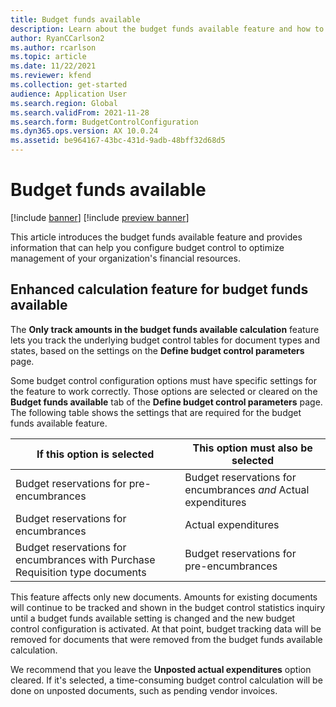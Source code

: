 ```yaml
---
title: Budget funds available
description: Learn about the budget funds available feature and how to configure budget control to optimize management of your organization's financial resources.
author: RyanCCarlson2
ms.author: rcarlson
ms.topic: article
ms.date: 11/22/2021
ms.reviewer: kfend
ms.collection: get-started
audience: Application User
ms.search.region: Global
ms.search.validFrom: 2021-11-28
ms.search.form: BudgetControlConfiguration
ms.dyn365.ops.version: AX 10.0.24
ms.assetid: be964167-43bc-431d-9adb-48bff32d68d5
---
```


# Budget funds available

[!include [banner](../includes/banner.md)]
[!include [preview banner](../includes/preview-banner.md)]

This article introduces the budget funds available feature and provides information that can help you configure budget control to optimize management of your organization's financial resources.

## Enhanced calculation feature for budget funds available

The **Only track amounts in the budget funds available calculation** feature lets you track the underlying budget control tables for document types and states, based on the settings on the **Define budget control parameters** page.

Some budget control configuration options must have specific settings for the feature to work correctly. Those options are selected or cleared on the **Budget funds available** tab of the **Define budget control parameters** page. The following table shows the settings that are required for the budget funds available feature.

| If this option is selected | This option must also be selected |
| ------------------------- | -------------------------------- |
| Budget reservations for pre-encumbrances | Budget reservations for encumbrances *and* Actual expenditures |
| Budget reservations for encumbrances | Actual expenditures |
| Budget reservations for encumbrances with Purchase Requisition type documents | Budget reservations for pre-encumbrances |

This feature affects only new documents. Amounts for existing documents will continue to be tracked and shown in the budget control statistics inquiry until a budget funds available setting is changed and the new budget control configuration is activated. At that point, budget tracking data will be removed for documents that were removed from the budget funds available calculation.

We recommend that you leave the **Unposted actual expenditures** option cleared. If it's selected, a time-consuming budget control calculation will be done on unposted documents, such as pending vendor invoices.
